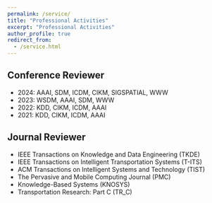 ```yaml
---
permalink: /service/
title: "Professional Activities"
excerpt: "Professional Activities"
author_profile: true
redirect_from: 
  - /service.html
---
```


## Conference Reviewer

* 2024: AAAI, SDM, ICDM, CIKM, SIGSPATIAL, WWW
* 2023: WSDM, AAAI, SDM, WWW 
* 2022: KDD, CIKM, ICDM, AAAI
* 2021: KDD, CIKM, ICDM, AAAI 

## Journal Reviewer

* IEEE Transactions on Knowledge and Data Engineering (TKDE)
* IEEE Transactions on Intelligent Transportation Systems (T-ITS)
* ACM Transactions on Intelligent Systems and Technology (TIST)
* The Pervasive and Mobile Computing Journal (PMC)
* Knowledge-Based Systems (KNOSYS) 
* Transportation Research: Part C (TR_C)